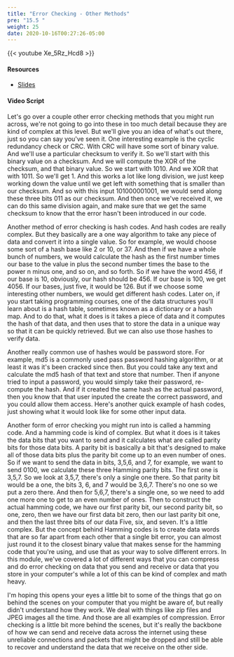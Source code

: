 ```yaml
---
title: "Error Checking - Other Methods"
pre: "15.5 "
weight: 25
date: 2020-10-16T00:27:26-05:00
---
```


{{< youtube Xe_5Rz_Hcd8 >}}


#### Resources
* [Slides](/1-cc110/15-compression-error-checking/slides/21-Compression-Error-Checking.pdf)

#### Video Script

Let's go over a couple other error checking methods that you might run across, we're not going to go into these in too much detail because they are kind of complex at this level. But we'll give you an idea of what's out there, just so you can say you've seen it. One interesting example is the cyclic redundancy check or CRC. With CRC will have some sort of binary value. And we'll use a particular checksum to verify it. So we'll start with this binary value on a checksum. And we will compute the XOR of the checksum, and that binary value. So we start with 1010. And we XOR that with 1011. So we'll get 1. And this works a lot like long division, we just keep working down the value until we get left with something that is smaller than our checksum. And so with this input 101000001001, we would send along these three bits 011 as our checksum. And then once we've received it, we can do this same division again, and make sure that we get the same checksum to know that the error hasn't been introduced in our code. 

Another method of error checking is hash codes. And hash codes are really complex. But they basically are a one way algorithm to take any piece of data and convert it into a single value. So for example, we would choose some sort of a hash base like 2 or 10, or 37. And then if we have a whole bunch of numbers, we would calculate the hash as the first number times our base to the value in plus the second number times the base to the power n minus one, and so on, and so forth. So if we have the word 456, if our base is 10, obviously, our hash should be 456. If our base is 100, we get 4056. If our bases, just five, it would be 126. But if we choose some interesting other numbers, we would get different hash codes. Later on, if you start taking programming courses, one of the data structures you'll learn about is a hash table, sometimes known as a dictionary or a hash map. And to do that, what it does is it takes a piece of data and it computes the hash of that data, and then uses that to store the data in a unique way so that it can be quickly retrieved. But we can also use those hashes to verify data. 

Another really common use of hashes would be password store. For example, md5 is a commonly used pass password hashing algorithm, or at least it was it's been cracked since then. But you could take any text and calculate the md5 hash of that text and store that number. Then if anyone tried to input a password, you would simply take their password, re-compute the hash. And if it created the same hash as the actual password, then you know that that user inputed the create the correct password, and you could allow them access. Here's another quick example of hash codes, just showing what it would look like for some other input data. 

Another form of error checking you might run into is called a hamming code. And a hamming code is kind of complex. But what it does is it takes the data bits that you want to send and it calculates what are called parity bits for those data bits. A parity bit is basically a bit that's designed to make all of those data bits plus the parity bit come up to an even number of ones. So if we want to send the data in bits, 3,5,6, and 7, for example, we want to send 0100, we calculate these three Hamming parity bits. The first one is 3,5,7. So we look at 3,5,7, there's only a single one there. So that parity bit would be a one, the bits 3, 6, and 7 would be 3,6,7. There's no one so we put a zero there. And then for 5,6,7, there's a single one, so we need to add one more one to get to an even number of ones. Then to construct the actual hamming code, we have our first parity bit, our second parity bit, so one, zero, then we have our first data bit zero, then our last parity bit one, and then the last three bits of our data Five, six, and seven. It's a little complex. But the concept behind Hamming codes is to create data words that are so far apart from each other that a single bit error, you can almost just round it to the closest binary value that makes sense for the hamming code that you're using, and use that as your way to solve different errors. In this module, we've covered a lot of different ways that you can compress and do error checking on data that you send and receive or data that you store in your computer's while a lot of this can be kind of complex and math heavy. 

I'm hoping this opens your eyes a little bit to some of the things that go on behind the scenes on your computer that you might be aware of, but really didn't understand how they work. We deal with things like zip files and JPEG images all the time. And those are all examples of compression. Error checking is a little bit more behind the scenes, but it's really the backbone of how we can send and receive data across the internet using these unreliable connections and packets that might be dropped and still be able to recover and understand the data that we receive on the other side.